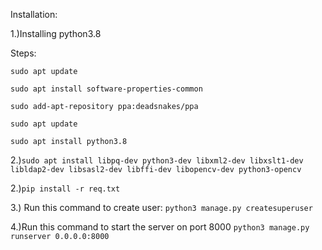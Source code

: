 Installation:

1.)Installing python3.8

Steps:

`sudo apt update`

`sudo apt install software-properties-common`

`sudo add-apt-repository ppa:deadsnakes/ppa`

`sudo apt update`

`sudo apt install python3.8`


2.)`sudo apt install libpq-dev python3-dev libxml2-dev libxslt1-dev libldap2-dev libsasl2-dev libffi-dev libopencv-dev python3-opencv`


2.)`pip install -r req.txt`


3.) Run this command to create user:
`python3 manage.py createsuperuser`


4.)Run this command to start the server on port 8000
`python3 manage.py runserver 0.0.0.0:8000`

